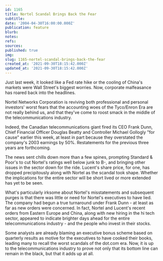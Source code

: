 ```yaml
---
id: 1165
title: Nortel Scandal Brings Back the Fear
subtitle: 
date: '2004-04-30T16:00:00.000Z'
publication: feature
blurb: 
notes: 
refs: 
sources: 
published: true
img: 
slug: 1165-nortel-scandal-brings-back-the-fear
created_at: '2021-09-30T18:15:42.000Z'
updated_at: '2021-09-30T18:15:42.000Z'
---
```

Just last week, it looked like a Fed rate hike or the cooling of China's markets were Wall Street's biggest worries. Now, corporate malfeasance has roared back into the headlines.

Nortel Networks Corporation is reviving both professional and personal investors' worst fears that the accounting woes of the Tyco/Enron Era are not really behind us, and that they've come to roost smack in the middle of the telecommunications industry.

Indeed, the Canadian telecommunications giant fired its CEO Frank Dunn, Chief Financial Officer Douglas Beatty and Controller Michael Gollogly "for cause" earlier this week, at least in part because they overstated the company's 2003 earnings by 50%. Restatements for the previous three years are forthcoming.

The news sent chills down more than a few spines, prompting Standard & Poor's to cut Nortel's ratings well below junk to B-, and bringing other issues in the sector down for the ride. Lucent's share price, for one, has dropped precipitously along with Nortel as the scandal took shape. Whether the implications for the entire sector will be short lived or more extended has yet to be seen.

What's particularly irksome about Nortel's misstatements and subsequent purges is that there was little or need for Nortel's executives to have lied. The company had begun a true turnaround under Frank Dunn - at least as far as new orders were concerned. In fact, Nortel and Lucent's recent orders from Eastern Europe and China, along with new hiring in the hi tech sector, appeared to indicate brighter days ahead for the entire telecommunications industry - and the people who invest in their stocks.

Some analysts are already blaming an executive bonus scheme based on quarterly results as motive for the executives to have cooked their books, leading many to recall the worst scandals of the dot.com era. Now, it is up to the telecommunications industry to prove not only that its bottom line can remain in the black, but that it adds up at all.
